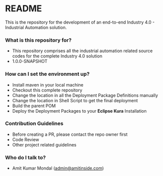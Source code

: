 # README #

This is the repository for the development of an end-to-end Industry 4.0 - Industrial Automation solution.

### What is this repository for? ###

* This repository comprises all the industrial automation related source codes for the complete Industry 4.0 solution
* 1.0.0-SNAPSHOT 

### How can I set the environment up? ###

* Install maven in your local machine
* Checkout this complete repository 
* Change the location in all the Deployment Package Definitions manually
* Change the location in Shell Script to get the final deployment
* Build the parent POM
* Deploy the Deployment Packages to your **Eclipse Kura** Installation

### Contribution Guidelines ###

* Before creating a PR, please contact the repo owner first
* Code Review
* Other project related guidelines

### Who do I talk to? ###

* Amit Kumar Mondal (admin@amitinside.com)

